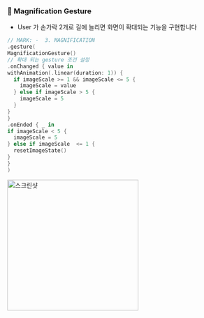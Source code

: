 ### 🔷 Magnification Gesture

- User 가 손가락 2개로 길에 늘리면 화면이 확대되는 기능을 구현합니다

```swift
// MARK: -  3. MAGNIFICATION
.gesture(
MagnificationGesture()
// 확대 되는 gesture 조건 설정
.onChanged { value in
withAnimation(.linear(duration: 1)) {
  if imageScale >= 1 && imageScale <= 5 {
    imageScale = value
  } else if imageScale > 5 {
    imageScale = 5
  }
}
}
.onEnded { _ in
if imageScale < 5 {
  imageScale = 5
} else if imageScale  <= 1 {
  resetImageState()
}
}
)
```

<img width="300" alt="스크린샷" src="https://user-images.githubusercontent.com/28912774/148847496-032fbd87-4440-43ff-9862-a6f1d761a5f2.gif">
